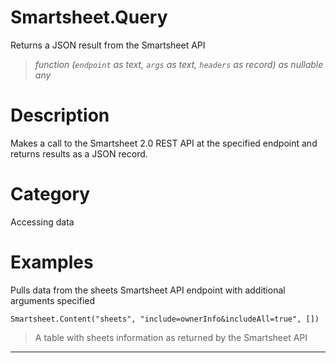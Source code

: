 ﻿# Smartsheet.Query
Returns a JSON result from the Smartsheet API
> _function (<code>endpoint</code> as text, <code>args</code> as text, <code>headers</code> as record) as nullable any_
# Description 
Makes a call to the Smartsheet 2.0 REST API at the specified endpoint and returns results as a JSON record.

# Category 
Accessing data
# Examples 
Pulls data from the sheets Smartsheet API endpoint with additional arguments specified
```
Smartsheet.Content("sheets", "include=ownerInfo&includeAll=true", [])
```
> A table with sheets information as returned by the Smartsheet API
***
